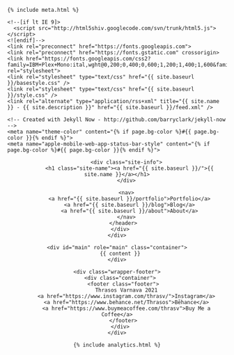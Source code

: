 <!DOCTYPE html>
<html>
  <head>
    <title>{% if page.title %}{{ page.title }} – {% endif %}{{ site.name }} – {{ site.description }}</title>

    {% include meta.html %}

    <!--[if lt IE 9]>
      <script src="http://html5shiv.googlecode.com/svn/trunk/html5.js"></script>
    <![endif]-->
    <link rel="preconnect" href="https://fonts.googleapis.com">
    <link rel="preconnect" href="https://fonts.gstatic.com" crossorigin>
    <link href="https://fonts.googleapis.com/css2?family=IBM+Plex+Mono:ital,wght@0,200;0,400;0,600;1,200;1,400;1,600&family=IBM+Plex+Sans:ital,wght@0,200;0,400;0,600;1,200;1,400;1,600&family=IBM+Plex+Serif:ital,wght@0,200;0,400;0,600;1,200;1,400;1,600&display=swap" rel="stylesheet">
    <link rel="stylesheet" type="text/css" href="{{ site.baseurl }}/basestyle.css" />
    <link rel="stylesheet" type="text/css" href="{{ site.baseurl }}/style.css" />
    <link rel="alternate" type="application/rss+xml" title="{{ site.name }} - {{ site.description }}" href="{{ site.baseurl }}/feed.xml" />

    <!-- Created with Jekyll Now - http://github.com/barryclark/jekyll-now -->
    <meta name="theme-color" content="{% if page.bg-color %}#{{ page.bg-color }}{% endif %}">
    <meta name="apple-mobile-web-app-status-bar-style" content="{% if page.bg-color %}#{{ page.bg-color }}{% endif %}">

  </head>

  <body style="{% if page.bg-color %}--bg-color: #{{ page.bg-color }}; {% endif %}{% if page.fg-color %}--fg-color: #{{ page.fg-color }}; {% endif %}">
    <div class="wrapper-masthead">
      <div class="container">
        <header class="masthead clearfix">
          <!-- <a href="{{ site.baseurl }}/" class="site-avatar"><img src="{{ site.avatar }}" /></a> -->

          <div class="site-info">
            <h1 class="site-name"><a href="{{ site.baseurl }}/">{{ site.name }}</a></h1>
          </div>

          <nav>
            <a href="{{ site.baseurl }}/portfolio">Portfolio</a>
            <a href="{{ site.baseurl }}/blog">Blog</a>
            <a href="{{ site.baseurl }}/about">About</a>
          </nav>
        </header>
      </div>
    </div>

    <div id="main" role="main" class="container">
      {{ content }}
    </div>

    <div class="wrapper-footer">
      <div class="container">
        <footer class="footer">
          Thrasos Varnava 2021
          <a href="https://www.instagram.com/thrasv/">Instagram</a>
          <a href="https://www.behance.net/Thrasos">Bēhance</a>
          <a href="https://www.buymeacoffee.com/thrasv">Buy Me a Coffee</a>
        </footer>
      </div>
    </div>

    {% include analytics.html %}
  </body>
</html>
